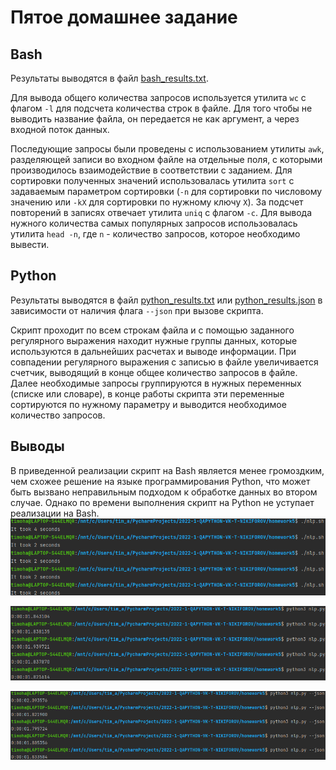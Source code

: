 # Пятое домашнее задание

## Bash

Результаты выводятся в файл [bash_results.txt](bash_results.txt).

Для вывода общего количества запросов используется утилита `wc` с флагом `-l` для подсчета количества строк в файле. Для
того чтобы не выводить название файла, он передается не как аргумент, а через входной поток данных.

Последующие запросы были проведены с использованием утилиты `awk`, разделяющей записи во входном файле на отдельные
поля, с которыми производилось взаимодействие в соответствии с заданием. Для сортировки полученных значений
использовалась утилита `sort` с задаваемым параметром сортировки (`-n` для сортировки по числовому значению или `-kX`
для сортировки по нужному ключу `X`). За подсчет повторений в записях отвечает утилита `uniq` с флагом `-c`. Для вывода
нужного количества самых популярных запросов использовалась утилита `head -n`, где `n` - количество запросов, которое
необходимо вывести.

## Python

Результаты выводятся в файл [python_results.txt](python_results.txt) или [python_results.json](python_results.json)
в зависимости от наличия флага `--json` при вызове скрипта.

Скрипт проходит по всем строкам файла и с помощью заданного регулярного выражения находит нужные группы данных, которые
используются в дальнейших расчетах и выводе информации. При совпадении регулярного выражения с записью в файле
увеличивается счетчик, выводящий в конце общее количество запросов в файле. Далее необходимые запросы группируются в
нужных переменных (списке или словаре), в конце работы скрипта эти переменные сортируются по нужному параметру и
выводится необходимое количество запросов.

## Выводы

В приведенной реализации скрипт на Bash является менее громоздким, чем схожее решение на языке программирования Python,
что может быть вызвано неправильным подходом к обработке данных во втором случае. Однако по времени выполнения скрипт на
Python не уступает реализации на Bash.
![Bash](Bash%20time.png)

![Python .txt](Python%20txt%20time.png)

![Python .json](Python%20json%20time.png)
